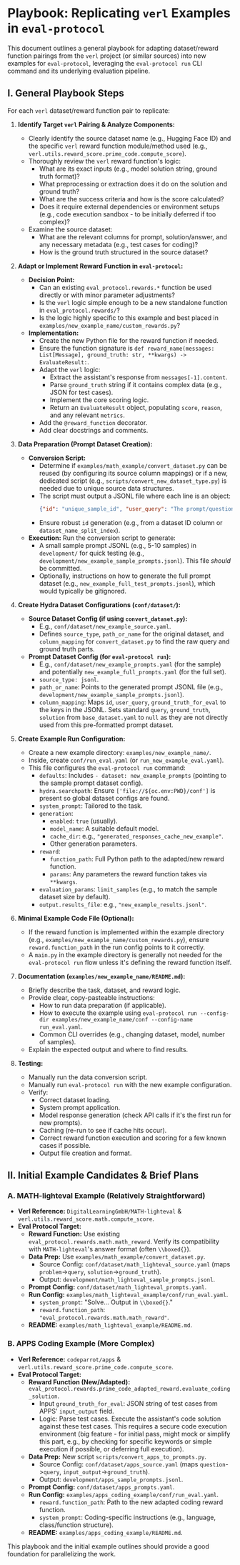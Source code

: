 # Playbook: Replicating `verl` Examples in `eval-protocol`

This document outlines a general playbook for adapting dataset/reward function pairings from the `verl` project (or similar sources) into new examples for `eval-protocol`, leveraging the `eval-protocol run` CLI command and its underlying evaluation pipeline.

## I. General Playbook Steps

For each `verl` dataset/reward function pair to replicate:

1.  **Identify Target `verl` Pairing & Analyze Components:**
    *   Clearly identify the source dataset name (e.g., Hugging Face ID) and the specific `verl` reward function module/method used (e.g., `verl.utils.reward_score.prime_code.compute_score`).
    *   Thoroughly review the `verl` reward function's logic:
        *   What are its exact inputs (e.g., model solution string, ground truth format)?
        *   What preprocessing or extraction does it do on the solution and ground truth?
        *   What are the success criteria and how is the score calculated?
        *   Does it require external dependencies or environment setups (e.g., code execution sandbox - to be initially deferred if too complex)?
    *   Examine the source dataset:
        *   What are the relevant columns for prompt, solution/answer, and any necessary metadata (e.g., test cases for coding)?
        *   How is the ground truth structured in the source dataset?

2.  **Adapt or Implement Reward Function in `eval-protocol`:**
    *   **Decision Point:**
        *   Can an existing `eval_protocol.rewards.*` function be used directly or with minor parameter adjustments?
        *   Is the `verl` logic simple enough to be a new standalone function in `eval_protocol.rewards/`?
        *   Is the logic highly specific to this example and best placed in `examples/new_example_name/custom_rewards.py`?
    *   **Implementation:**
        *   Create the new Python file for the reward function if needed.
        *   Ensure the function signature is `def reward_name(messages: List[Message], ground_truth: str, **kwargs) -> EvaluateResult:`.
        *   Adapt the `verl` logic:
            *   Extract the assistant's response from `messages[-1].content`.
            *   Parse `ground_truth` string if it contains complex data (e.g., JSON for test cases).
            *   Implement the core scoring logic.
            *   Return an `EvaluateResult` object, populating `score`, `reason`, and any relevant `metrics`.
        *   Add the `@reward_function` decorator.
        *   Add clear docstrings and comments.

3.  **Data Preparation (Prompt Dataset Creation):**
    *   **Conversion Script:**
        *   Determine if `examples/math_example/convert_dataset.py` can be reused (by configuring its source column mappings) or if a new, dedicated script (e.g., `scripts/convert_new_dataset_type.py`) is needed due to unique source data structures.
        *   The script must output a JSONL file where each line is an object:
            ```json
            {"id": "unique_sample_id", "user_query": "The prompt/question for the model", "ground_truth_for_eval": "The string data the reward function expects as ground truth"}
            ```
        *   Ensure robust `id` generation (e.g., from a dataset ID column or `dataset_name_split_index`).
    *   **Execution:** Run the conversion script to generate:
        *   A small sample prompt JSONL (e.g., 5-10 samples) in `development/` for quick testing (e.g., `development/new_example_sample_prompts.jsonl`). This file *should* be committed.
        *   Optionally, instructions on how to generate the full prompt dataset (e.g., `new_example_full_test_prompts.jsonl`), which would typically be gitignored.

4.  **Create Hydra Dataset Configurations (`conf/dataset/`):**
    *   **Source Dataset Config (if using `convert_dataset.py`):**
        *   E.g., `conf/dataset/new_example_source.yaml`.
        *   Defines `source_type`, `path_or_name` for the original dataset, and `column_mapping` for `convert_dataset.py` to find the raw query and ground truth parts.
    *   **Prompt Dataset Config (for `eval-protocol run`):**
        *   E.g., `conf/dataset/new_example_prompts.yaml` (for the sample) and potentially `new_example_full_prompts.yaml` (for the full set).
        *   `source_type: jsonl`.
        *   `path_or_name`: Points to the generated prompt JSONL file (e.g., `development/new_example_sample_prompts.jsonl`).
        *   `column_mapping`: Maps `id`, `user_query`, `ground_truth_for_eval` to the keys in the JSONL. Sets standard `query`, `ground_truth`, `solution` from `base_dataset.yaml` to `null` as they are not directly used from this pre-formatted prompt dataset.

5.  **Create Example Run Configuration:**
    *   Create a new example directory: `examples/new_example_name/`.
    *   Inside, create `conf/run_eval.yaml` (or `run_new_example_eval.yaml`).
    *   This file configures the `eval-protocol run` command:
        *   `defaults`: Includes `- dataset: new_example_prompts` (pointing to the sample prompt dataset config).
        *   `hydra.searchpath`: Ensure `['file://${oc.env:PWD}/conf']` is present so global dataset configs are found.
        *   `system_prompt`: Tailored to the task.
        *   `generation`:
            *   `enabled`: `true` (usually).
            *   `model_name`: A suitable default model.
            *   `cache_dir`: e.g., `"generated_responses_cache_new_example"`.
            *   Other generation parameters.
        *   `reward`:
            *   `function_path`: Full Python path to the adapted/new reward function.
            *   `params`: Any parameters the reward function takes via `**kwargs`.
        *   `evaluation_params`: `limit_samples` (e.g., to match the sample dataset size by default).
        *   `output.results_file`: e.g., `"new_example_results.jsonl"`.

6.  **Minimal Example Code File (Optional):**
    *   If the reward function is implemented within the example directory (e.g., `examples/new_example_name/custom_rewards.py`), ensure `reward.function_path` in the run config points to it correctly.
    *   A `main.py` in the example directory is generally not needed for the `eval-protocol run` flow unless it's defining the reward function itself.

7.  **Documentation (`examples/new_example_name/README.md`):**
    *   Briefly describe the task, dataset, and reward logic.
    *   Provide clear, copy-pasteable instructions:
        *   How to run data preparation (if applicable).
        *   How to execute the example using `eval-protocol run --config-dir examples/new_example_name/conf --config-name run_eval.yaml`.
        *   Common CLI overrides (e.g., changing dataset, model, number of samples).
    *   Explain the expected output and where to find results.

8.  **Testing:**
    *   Manually run the data conversion script.
    *   Manually run `eval-protocol run` with the new example configuration.
    *   Verify:
        *   Correct dataset loading.
        *   System prompt application.
        *   Model response generation (check API calls if it's the first run for new prompts).
        *   Caching (re-run to see if cache hits occur).
        *   Correct reward function execution and scoring for a few known cases if possible.
        *   Output file creation and format.

## II. Initial Example Candidates & Brief Plans

### A. MATH-lighteval Example (Relatively Straightforward)

*   **Verl Reference:** `DigitalLearningGmbH/MATH-lighteval` & `verl.utils.reward_score.math.compute_score`.
*   **Eval Protocol Target:**
    *   **Reward Function:** Use existing `eval_protocol.rewards.math.math_reward`. Verify its compatibility with `MATH-lighteval`'s answer format (often `\\boxed{}`).
    *   **Data Prep:** Use `examples/math_example/convert_dataset.py`.
        *   Source Config: `conf/dataset/math_lighteval_source.yaml` (maps `problem`->`query`, `solution`->`ground_truth`).
        *   Output: `development/math_lighteval_sample_prompts.jsonl`.
    *   **Prompt Config:** `conf/dataset/math_lighteval_prompts.yaml`.
    *   **Run Config:** `examples/math_lighteval_example/conf/run_eval.yaml`.
        *   `system_prompt`: "Solve... Output in `\\boxed{}`."
        *   `reward.function_path`: `"eval_protocol.rewards.math.math_reward"`.
    *   **README:** `examples/math_lighteval_example/README.md`.

### B. APPS Coding Example (More Complex)

*   **Verl Reference:** `codeparrot/apps` & `verl.utils.reward_score.prime_code.compute_score`.
*   **Eval Protocol Target:**
    *   **Reward Function (New/Adapted):** `eval_protocol.rewards.prime_code_adapted_reward.evaluate_coding_solution`.
        *   Input `ground_truth_for_eval`: JSON string of test cases from APPS' `input_output` field.
        *   Logic: Parse test cases. Execute the assistant's code solution against these test cases. This requires a secure code execution environment (big feature - for initial pass, might mock or simplify this part, e.g., by checking for specific keywords or simple execution if possible, or deferring full execution).
    *   **Data Prep:** New script `scripts/convert_apps_to_prompts.py`.
        *   Source Config: `conf/dataset/apps_source.yaml` (maps `question`->`query`, `input_output`->`ground_truth`).
        *   Output: `development/apps_sample_prompts.jsonl`.
    *   **Prompt Config:** `conf/dataset/apps_prompts.yaml`.
    *   **Run Config:** `examples/apps_coding_example/conf/run_eval.yaml`.
        *   `reward.function_path`: Path to the new adapted coding reward function.
        *   `system_prompt`: Coding-specific instructions (e.g., language, class/function structure).
    *   **README:** `examples/apps_coding_example/README.md`.

This playbook and the initial example outlines should provide a good foundation for parallelizing the work.
